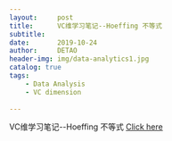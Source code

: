 ```yaml
---
layout:     post
title:      VC维学习笔记--Hoeffing 不等式
subtitle:   
date:       2019-10-24
author:     DETAO
header-img: img/data-analytics1.jpg
catalog: true
tags:
    - Data Analysis
    - VC dimension
    
---
```

 
 VC维学习笔记--Hoeffing 不等式 [Click here]({{https://github.com/zhaodetao/zhaodetao.github.io}}/postpdf/MicroEconomitricsHW1.pdf)

